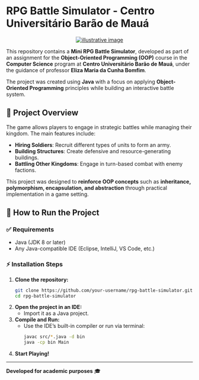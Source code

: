 # RPG Battle Simulator - Centro Universitário Barão de Mauá

<p style="text-align: center;">
    <a href="https://www.baraodemaua.br">
        <img src="https://res.cloudinary.com/dge3g9rcw/image/upload/v1739917377/github/poijmfpf5wgzudkbxihw.jpg" alt="illustrative image" />
    </a>
</p>

This repository contains a **Mini RPG Battle Simulator**, developed as part of an assignment for the **Object-Oriented Programming (OOP)** course in the **Computer Science** program at **Centro Universitário Barão de Mauá**, under the guidance of professor **Eliza Maria da Cunha Bomfim**.

The project was created using **Java** with a focus on applying **Object-Oriented Programming** principles while building an interactive battle system.

## 🏰 Project Overview
The game allows players to engage in strategic battles while managing their kingdom. The main features include:

- **Hiring Soldiers**: Recruit different types of units to form an army.
- **Building Structures**: Create defensive and resource-generating buildings.
- **Battling Other Kingdoms**: Engage in turn-based combat with enemy factions.

This project was designed to **reinforce OOP concepts** such as **inheritance, polymorphism, encapsulation, and abstraction** through practical implementation in a game setting.

## 🚀 How to Run the Project

### ✅ Requirements
- Java (JDK 8 or later)
- Any Java-compatible IDE (Eclipse, IntelliJ, VS Code, etc.)

### ⚡ Installation Steps
1. **Clone the repository:**
   ```bash
   git clone https://github.com/your-username/rpg-battle-simulator.git
   cd rpg-battle-simulator
   ```
2. **Open the project in an IDE:**
   - Import it as a Java project.
3. **Compile and Run:**
   - Use the IDE’s built-in compiler or run via terminal:
     ```bash
     javac src/*.java -d bin
     java -cp bin Main
     ```
4. **Start Playing!**

---

**Developed for academic purposes** 🎓

